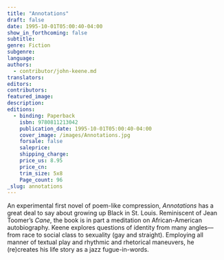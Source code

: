 ```yaml
---
title: "Annotations"
draft: false
date: 1995-10-01T05:00:40-04:00
show_in_forthcoming: false
subtitle:
genre: Fiction
subgenre:
language:
authors:
  - contributor/john-keene.md
translators:
editors:
contributors:
featured_image:
description:
editions:
  - binding: Paperback
    isbn: 9780811213042
    publication_date: 1995-10-01T05:00:40-04:00
    cover_image: /images/Annotations.jpg
    forsale: false
    saleprice:
    shipping_charge:
    price_us: 8.95
    price_cn:
    trim_size: 5x8
    Page_count: 96
_slug: annotations
---
```


An experimental first novel of poem-like compression, _Annotations_ has a great deal to say about growing up Black in St. Louis. Reminiscent of Jean Toomer’s _Cane_, the book is in part a meditation on African-American autobiography. Keene explores questions of identity from many angles––from race to social class to sexuality (gay and straight). Employing all manner of textual play and rhythmic and rhetorical maneuvers, he (re)creates his life story as a jazz fugue-in-words.

